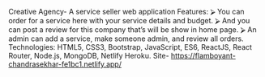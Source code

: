  Creative Agency- A service seller web application
Features: 
⮚ You can order for a service here with your service details and budget. 
⮚ And you can post a review for this company that’s will be show in home page.
⮚ An admin can add a service, make someone admin, and review all orders. 
Technologies: 
HTML5, CSS3, Bootstrap, JavaScript, ES6, ReactJS, React Router, Node.js, MongoDB, Netlify Heroku. 
Site-  https://flamboyant-chandrasekhar-fe1bc1.netlify.app/
